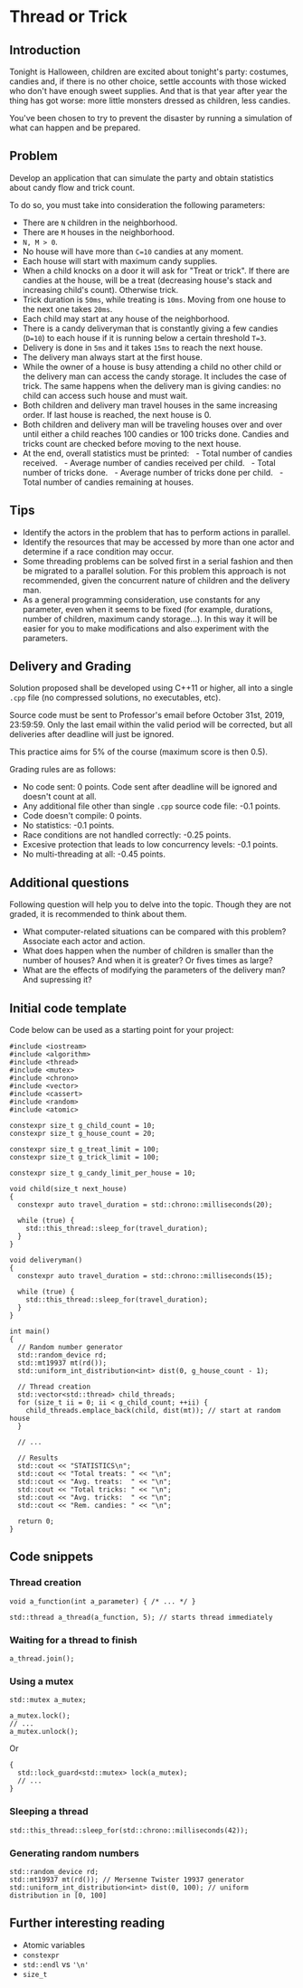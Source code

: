 # Thread or Trick

## Introduction
Tonight is Halloween, children are excited about tonight's party: costumes, candies and, if there is no other choice, settle accounts with those wicked who don't have enough sweet supplies. And that is that year after year the thing has got worse: more little monsters dressed as children, less candies.

You've been chosen to try to prevent the disaster by running a simulation of what can happen and be prepared.

## Problem
Develop an application that can simulate the party and obtain statistics about candy flow and trick count.

To do so, you must take into consideration the following parameters:

- There are ```N``` children in the neighborhood.
- There are ```M``` houses in the neighborhood.
- ```N, M > 0```.
- No house will have more than ```C=10``` candies at any moment.
- Each house will start with maximum candy supplies.
- When a child knocks on a door it will ask for "Treat or trick". If there are candies at the house, will be a treat (decreasing house's stack and increasing child's count). Otherwise trick.
- Trick duration is ```50ms```, while treating is ```10ms```. Moving from one house to the next one takes ```20ms```.
- Each child may start at any house of the neighborhood.
- There is a candy deliveryman that is constantly giving a few candies (```D=10```) to each house if it is running below a certain threshold ```T=3```.
- Delivery is done in ```5ms``` and it takes ```15ms``` to reach the next house.
- The delivery man always start at the first house.
- While the owner of a house is busy attending a child no other child or the delivery man can access the candy storage. It includes the case of trick. The same happens when the delivery man is giving candies: no child can access such house and must wait.
- Both children and delivery man travel houses in the same increasing order. If last house is reached, the next house is 0.
- Both children and delivery man will be traveling houses over and over until either a child reaches 100 candies or 100 tricks done. Candies and tricks count are checked before moving to the next house.
- At the end, overall statistics must be printed:
  - Total number of candies received.
  - Average number of candies received per child.
  - Total number of tricks done.
  - Average number of tricks done per child.
  - Total number of candies remaining at houses.
 
## Tips
- Identify the actors in the problem that has to perform actions in parallel.
- Identify the resources that may be accessed by more than one actor and determine if a race condition may occur.
- Some threading problems can be solved first in a serial fashion and then be migrated to a parallel solution. For this problem this approach is not recommended, given the concurrent nature of children and the delivery man.
- As a general programming consideration, use constants for any parameter, even when it seems to be fixed (for example, durations, number of children, maximum candy storage...). In this way it will be easier for you to make modifications and also experiment with the parameters.

## Delivery and Grading
Solution proposed shall be developed using C++11 or higher, all into a single ```.cpp``` file (no compressed solutions, no executables, etc).

Source code must be sent to Professor's email before October 31st, 2019, 23:59:59. Only the last email within the valid period will be corrected, but all deliveries after deadline will just be ignored.

This practice aims for 5% of the course (maximum score is then 0.5).

Grading rules are as follows:
- No code sent: 0 points. Code sent after deadline will be ignored and doesn't count at all.
- Any additional file other than single ```.cpp``` source code file: -0.1 points.
- Code doesn't compile: 0 points.
- No statistics: -0.1 points.
- Race conditions are not handled correctly: -0.25 points.
- Excesive protection that leads to low concurrency levels: -0.1 points.
- No multi-threading at all: -0.45 points.

## Additional questions
Following question will help you to delve into the topic. Though they are not graded, it is recommended to think about them.

- What computer-related situations can be compared with this problem? Associate each actor and action.
- What does happen when the number of children is smaller than the number of houses? And when it is greater? Or fives times as large?
- What are the effects of modifying the parameters of the delivery man? And supressing it?

## Initial code template

Code below can be used as a starting point for your project:
```
#include <iostream>
#include <algorithm>
#include <thread>
#include <mutex>
#include <chrono>
#include <vector>
#include <cassert>
#include <random>
#include <atomic>

constexpr size_t g_child_count = 10;
constexpr size_t g_house_count = 20;

constexpr size_t g_treat_limit = 100;
constexpr size_t g_trick_limit = 100;

constexpr size_t g_candy_limit_per_house = 10;

void child(size_t next_house)
{
  constexpr auto travel_duration = std::chrono::milliseconds(20);

  while (true) {
    std::this_thread::sleep_for(travel_duration);
  }
}

void deliveryman()
{
  constexpr auto travel_duration = std::chrono::milliseconds(15);

  while (true) {
    std::this_thread::sleep_for(travel_duration);
  }
}

int main()
{
  // Random number generator
  std::random_device rd;
  std::mt19937 mt(rd());
  std::uniform_int_distribution<int> dist(0, g_house_count - 1);

  // Thread creation
  std::vector<std::thread> child_threads;
  for (size_t ii = 0; ii < g_child_count; ++ii) {
    child_threads.emplace_back(child, dist(mt)); // start at random house
  }

  // ...

  // Results
  std::cout << "STATISTICS\n";
  std::cout << "Total treats: " << "\n";
  std::cout << "Avg. treats:  " << "\n";
  std::cout << "Total tricks: " << "\n";
  std::cout << "Avg. tricks:  " << "\n";
  std::cout << "Rem. candies: " << "\n";

  return 0;
}
```

## Code snippets

### Thread creation
```
void a_function(int a_parameter) { /* ... */ }

std::thread a_thread(a_function, 5); // starts thread immediately
```

### Waiting for a thread to finish
```
a_thread.join();
```

### Using a mutex
```
std::mutex a_mutex;

a_mutex.lock();
// ...
a_mutex.unlock();
```

Or

```
{
  std::lock_guard<std::mutex> lock(a_mutex);
  // ...
}
```

### Sleeping a thread
```
std::this_thread::sleep_for(std::chrono::milliseconds(42));
```

### Generating random numbers
```
std::random_device rd;
std::mt19937 mt(rd()); // Mersenne Twister 19937 generator
std::uniform_int_distribution<int> dist(0, 100); // uniform distribution in [0, 100]
```

## Further interesting reading
- Atomic variables
- ```constexpr```
- ```std::endl``` vs ```'\n'```
- ```size_t```
